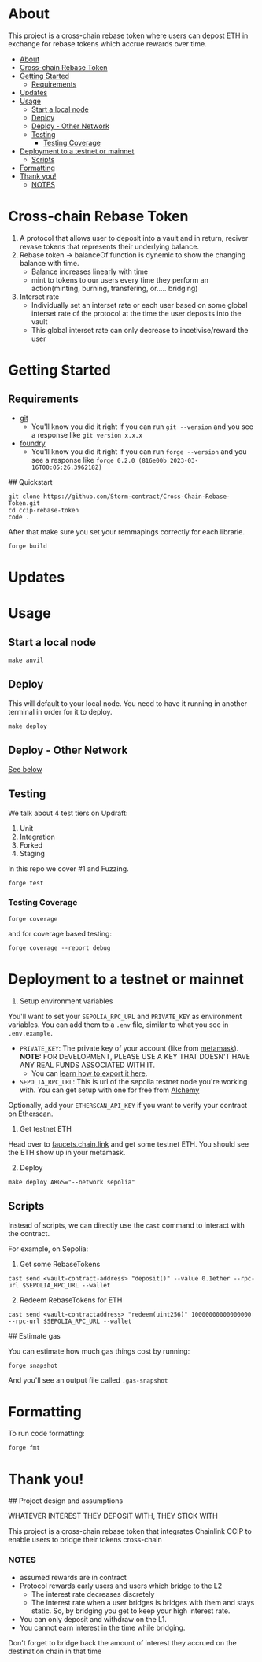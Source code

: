 
# About

This project is a cross-chain rebase token where users can depost ETH in exchange for rebase tokens which accrue rewards over time.

- [About](#about)
- [Cross-chain Rebase Token](#cross-chain-rebase-token)
- [Getting Started](#getting-started)
  - [Requirements](#requirements)
- [Updates](#updates)
- [Usage](#usage)
  - [Start a local node](#start-a-local-node)
  - [Deploy](#deploy)
  - [Deploy - Other Network](#deploy---other-network)
  - [Testing](#testing)
    - [Testing Coverage](#testing-coverage)
- [Deployment to a testnet or mainnet](#deployment-to-a-testnet-or-mainnet)
  - [Scripts](#scripts)
- [Formatting](#formatting)
- [Thank you!](#thank-you)
    - [NOTES](#notes)

# Cross-chain Rebase Token

1. A protocol that allows user to deposit into a vault and in return, reciver revase tokens that represents their underlying balance.
2. Rebase token -> balanceOf function is dynemic to show the changing balance with time.
    - Balance increases linearly with time
    - mint to tokens to our users every time they perform an action(minting, burning, transfering, or..... bridging)
3. Interset rate
    - Individually set an interset rate or each user based on some global interset rate of the protocol at the time the user deposits into the vault
    - This global interset rate can only decrease to incetivise/reward the user

# Getting Started

## Requirements

- [git](https://git-scm.com/book/en/v2/Getting-Started-Installing-Git)
  - You'll know you did it right if you can run `git --version` and you see a response like `git version x.x.x`
- [foundry](https://getfoundry.sh/)
  - You'll know you did it right if you can run `forge --version` and you see a response like `forge 0.2.0 (816e00b 2023-03-16T00:05:26.396218Z)`

## Quickstart

```
git clone https://github.com/Storm-contract/Cross-Chain-Rebase-Token.git
cd ccip-rebase-token
code .
```
After that make sure you set your remmapings correctly for each librarie.
```
forge build
```

# Updates

# Usage

## Start a local node

```
make anvil
```

## Deploy

This will default to your local node. You need to have it running in another terminal in order for it to deploy.

```
make deploy
```

## Deploy - Other Network

[See below](#deployment-to-a-testnet-or-mainnet)

## Testing

We talk about 4 test tiers on Updraft:

1. Unit
2. Integration
3. Forked
4. Staging

In this repo we cover #1 and Fuzzing.

```
forge test
```

### Testing Coverage

```
forge coverage
```

and for coverage based testing:

```
forge coverage --report debug
```

# Deployment to a testnet or mainnet

1. Setup environment variables

You'll want to set your `SEPOLIA_RPC_URL` and `PRIVATE_KEY` as environment variables. You can add them to a `.env` file, similar to what you see in `.env.example`.

- `PRIVATE_KEY`: The private key of your account (like from [metamask](https://metamask.io/)). **NOTE:** FOR DEVELOPMENT, PLEASE USE A KEY THAT DOESN'T HAVE ANY REAL FUNDS ASSOCIATED WITH IT.
  - You can [learn how to export it here](https://metamask.zendesk.com/hc/en-us/articles/360015289632-How-to-Export-an-Account-Private-Key).
- `SEPOLIA_RPC_URL`: This is url of the sepolia testnet node you're working with. You can get setup with one for free from [Alchemy](https://alchemy.com/?a=673c802981)

Optionally, add your `ETHERSCAN_API_KEY` if you want to verify your contract on [Etherscan](https://etherscan.io/).

1. Get testnet ETH

Head over to [faucets.chain.link](https://faucets.chain.link/) and get some testnet ETH. You should see the ETH show up in your metamask.

2. Deploy

```
make deploy ARGS="--network sepolia"
```

## Scripts

Instead of scripts, we can directly use the `cast` command to interact with the contract.

For example, on Sepolia:

1. Get some RebaseTokens

```
cast send <vault-contract-address> "deposit()" --value 0.1ether --rpc-url $SEPOLIA_RPC_URL --wallet
```

2. Redeem RebaseTokens for ETH

```
cast send <vault-contractaddress> "redeem(uint256)" 10000000000000000 --rpc-url $SEPOLIA_RPC_URL --wallet
```

## Estimate gas

You can estimate how much gas things cost by running:

```
forge snapshot
```

And you'll see an output file called `.gas-snapshot`

# Formatting

To run code formatting:

```
forge fmt
```

# Thank you!

## Project design and assumptions

WHATEVER INTEREST THEY DEPOSIT WITH, THEY STICK WITH

This project is a cross-chain rebase token that integrates Chainlink CCIP to enable users to bridge their tokens cross-chain

### NOTES

- assumed rewards are in contract
- Protocol rewards early users and users which bridge to the L2
  - The interest rate decreases discretely
  - The interest rate when a user bridges is bridges with them and stays static. So, by bridging you get to keep your high interest rate.
- You can only deposit and withdraw on the L1.
- You cannot earn interest in the time while bridging.

Don't forget to bridge back the amount of interest they accrued on the destination chain in that time